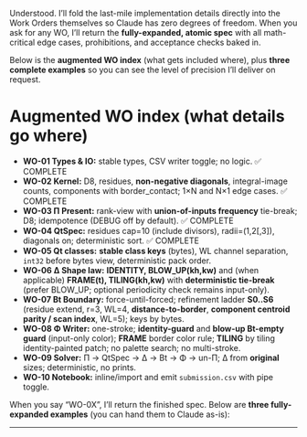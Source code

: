 Understood. I’ll fold the last-mile implementation details directly into the Work Orders themselves so Claude has zero degrees of freedom. When you ask for any WO, I’ll return the **fully-expanded, atomic spec** with all math-critical edge cases, prohibitions, and acceptance checks baked in.

Below is the **augmented WO index** (what gets included where), plus **three complete examples** so you can see the level of precision I’ll deliver on request.

# Augmented WO index (what details go where)

* **WO-01 Types & IO:** stable types, CSV writer toggle; no logic. ✅ COMPLETE
* **WO-02 Kernel:** D8, residues, **non-negative diagonals**, integral-image counts, components with border_contact; 1×N and N×1 edge cases. ✅ COMPLETE
* **WO-03 Π Present:** rank-view with **union-of-inputs frequency** tie-break; D8; idempotence (DEBUG off by default). ✅ COMPLETE
* **WO-04 QtSpec:** residues cap=10 (include divisors), radii=(1,2[,3]), diagonals on; deterministic sort. ✅ COMPLETE
* **WO-05 Qt classes:** **stable class keys** (bytes), WL channel separation, `int32` before bytes view, deterministic pack order.
* **WO-06 Δ Shape law:** **IDENTITY, BLOW_UP(kh,kw)** and (when applicable) **FRAME(t), TILING(kh,kw)** with **deterministic tie-break** (prefer BLOW_UP; optional periodicity check remains input-only).
* **WO-07 Bt Boundary:** force-until-forced; refinement ladder **S0..S6** (residue extend, r=3, WL=4, **distance-to-border**, **component centroid parity / scan index**, WL=5); keys by bytes.
* **WO-08 Φ Writer:** one-stroke; **identity-guard** and **blow-up Bt-empty guard** (input-only color); **FRAME** border color rule; **TILING** by tiling identity-painted patch; no palette search; no multi-stroke.
* **WO-09 Solver:** Π → QtSpec → Δ → Bt → Φ → un-Π; Δ from **original** sizes; deterministic, no prints.
* **WO-10 Notebook:** inline/import and emit `submission.csv` with pipe toggle.

When you say “WO-0X”, I’ll return the finished spec. Below are **three fully-expanded examples** (you can hand them to Claude as-is):

---